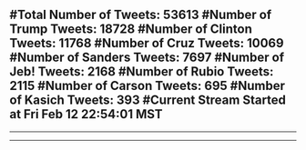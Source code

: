 #Total Number of Tweets: 53613 
#Number of Trump Tweets: 18728
#Number of Clinton Tweets: 11768
#Number of Cruz Tweets: 10069
#Number of Sanders Tweets: 7697
#Number of Jeb! Tweets: 2168
#Number of Rubio Tweets: 2115
#Number of Carson Tweets: 695
#Number of Kasich Tweets: 393
#Current Stream Started at Fri Feb 12 22:54:01 MST
---
---
---

